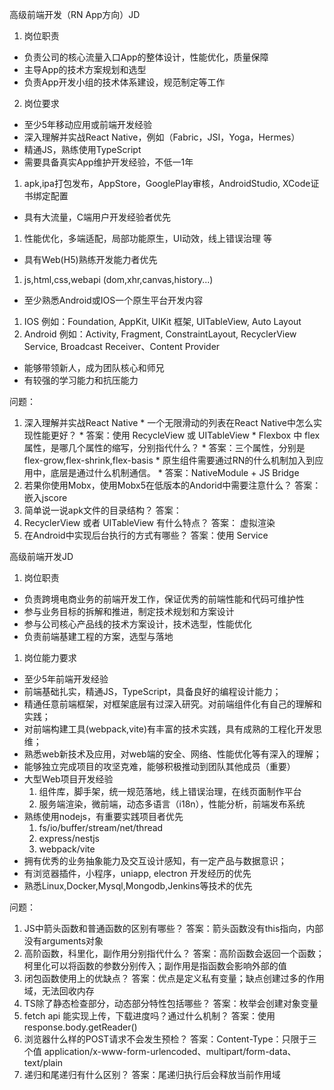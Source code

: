 高级前端开发（RN App方向）JD
1. 岗位职责
  * 负责公司的核心流量入口App的整体设计，性能优化，质量保障
  * 主导App的技术方案规划和选型
  * 负责App开发小组的技术体系建设，规范制定等工作

2. 岗位要求
 * 至少5年移动应用或前端开发经验
 * 深入理解并实战React Native，例如（Fabric，JSI，Yoga，Hermes）
 * 精通JS，熟练使用TypeScript
 * 需要具备真实App维护开发经验，不低一1年
  1. apk,ipa打包发布，AppStore，GooglePlay审核，AndroidStudio, XCode证书绑定配置
 * 具有大流量，C端用户开发经验者优先
  1. 性能优化，多端适配，局部功能原生，UI动效，线上错误治理 等
 * 具有Web(H5)熟练开发能力者优先
  1. js,html,css,webapi (dom,xhr,canvas,history...)
 * 至少熟悉Android或IOS一个原生平台开发内容
  1. IOS
    例如：Foundation, AppKit, UIKit 框架, UITableView, Auto Layout
  2. Android
    例如：Activity, Fragment, ConstraintLayout, RecyclerView
    Service, Broadcast Receiver、Content Provider
 * 能够带领新人，成为团队核心和师兄
 * 有较强的学习能力和抗压能力

问题：
  1. 深入理解并实战React Native
    * 一个无限滑动的列表在React Native中怎么实现性能更好？
    * 答案：使用 RecycleView 或 UITableView
    * Flexbox 中 flex 属性，是哪几个属性的缩写，分别指代什么？
    * 答案：三个属性，分别是 flex-grow,flex-shrink,flex-basis
    * 原生组件需要通过RN的什么机制加入到应用中，底层是通过什么机制通信。
    * 答案：NativeModule + JS Bridge
  2. 若果你使用Mobx，使用Mobx5在低版本的Andorid中需要注意什么？
   答案：嵌入jscore
  3. 简单说一说apk文件的目录结构？
   答案：
  4. RecyclerView 或者 UITableView 有什么特点？
   答案： 虚拟渲染
  5. 在Android中实现后台执行的方式有哪些？
   答案：使用 Service


高级前端开发JD
1. 岗位职责
 * 负责跨境电商业务的前端开发工作，保证优秀的前端性能和代码可维护性
 * 参与业务目标的拆解和推进，制定技术规划和方案设计
 * 参与公司核心产品线的技术方案设计，技术选型，性能优化
 * 负责前端基建工程的方案，选型与落地

1. 岗位能力要求
* 至少5年前端开发经验
* 前端基础扎实，精通JS，TypeScript，具备良好的编程设计能力；
* 精通任意前端框架，对框架底层有过深入研究。对前端组件化有自己的理解和实践；
* 对前端构建工具(webpack,vite)有丰富的技术实践，具有成熟的工程化开发思维；
* 熟悉web新技术及应用，对web端的安全、网络、性能优化等有深入的理解；
* 能够独立完成项目的攻坚克难，能够积极推动到团队其他成员（重要）
* 大型Web项目开发经验
  1. 组件库，脚手架，统一规范落地，线上错误治理，在线页面制作平台
  2. 服务端渲染，微前端，动态多语言（i18n），性能分析，前端发布系统
* 熟练使用nodejs，有重要实践项目者优先
  1. fs/io/buffer/stream/net/thread
  2. express/nestjs
  3. webpack/vite
* 拥有优秀的业务抽象能力及交互设计感知，有一定产品与数据意识；
* 有浏览器插件，小程序，uniapp, electron 开发经历的优先
* 熟悉Linux,Docker,Mysql,Mongodb,Jenkins等技术的优先


问题：
  1. JS中箭头函数和普通函数的区别有哪些？ 
   答案：箭头函数没有this指向，内部没有arguments对象
  2. 高阶函数，科里化，副作用分别指代什么？
   答案：高阶函数会返回一个函数；柯里化可以将函数的参数分别传入；副作用是指函数会影响外部的值
  3. 闭包函数使用上的优缺点？
   答案：优点是定义私有变量；缺点创建过多的作用域，无法回收内存
  4. TS除了静态检查部分，动态部分特性包括哪些？
   答案：枚举会创建对象变量
  5. fetch api 能实现上传，下载进度吗？通过什么机制？
   答案：使用 response.body.getReader()
  6. 浏览器什么样的POST请求不会发生预检？
   答案：Content-Type：只限于三个值 application/x-www-form-urlencoded、multipart/form-data、text/plain
  7. 递归和尾递归有什么区别？
   答案：尾递归执行后会释放当前作用域

  